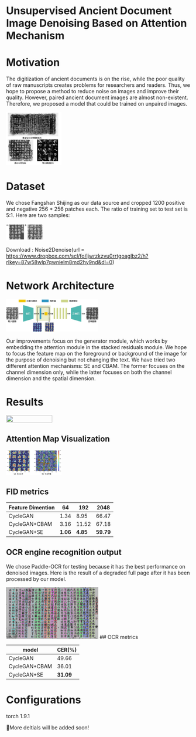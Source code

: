 # Unsupervised Ancient Document Image Denoising Based on Attention Mechanism

# Motivation

The digitization of ancient documents is on the rise, while the poor quality of raw manuscripts creates problems for researchers and readers. Thus, we hope to propose a method to reduce noise on images and improve their quality. However, paired ancient document images are almost non-existent. Therefore, we proposed a model that could be trained on unpaired images.

<img src="https://github.com/RylonW/CycleSE-GAN/blob/main/pic/origin_ancient.jpg" width=30% height=30%>

# Dataset
  We chose Fangshan Shijing as our data source and cropped 1200 positive and negative 256 * 256 patches each. The ratio of training set to test set is 5:1. Here are two samples:
  
 <img src="https://github.com/RylonW/CycleSE-GAN/blob/main/pic/samples.jpg" width=20% height=20%>

 Download : Noise2Denoise(url = https://www.dropbox.com/scl/fo/jjwrzkzvu0rrtgoaglbz2/h?rlkey=87w58wlp7qwnielm8md2hy9nd&dl=0)
  
# Network Architecture
<img src="https://github.com/RylonW/CycleSE-GAN/blob/main/pic/generator.jpg" width=50% height=50%>

Our improvements focus on the generator module, which works by embedding the attention module in the stacked residuals module. We hope to focus the feature map on the foreground or background of the image for the purpose of denoising but not changing the text. We have tried two different attention mechanisms: SE and CBAM. The former focuses on the channel dimension only, while the latter focuses on both the channel dimension and the spatial dimension.

  
# Results
<img src="https://github.com/RylonW/CycleSE-GAN/blob/main/pic/denoise_result.png" width=50% height=50%>

## Attention Map Visualization
<img src="https://github.com/RylonW/CycleSE-GAN/blob/main/pic/attention_map.jpg" width=30% height=30%>

## FID metrics
| Feature Dimention  | 64 | 192    | 2048  |
|--------|------------|-------   |--------|
| CycleGAN | 1.34    | 8.95   | 66.47 | 
| CycleGAN+CBAM | 3.16    | 11.52   | 67.18 |
| CycleGAN+SE | **1.06**    | **4.85**   | **59.79** | 

## OCR engine recognition output
We chose Paddle-OCR for testing because it has the best performance on denoised images. Here is the result of a degraded full page after it has been processed by our model.

<img src="https://github.com/RylonW/CycleSE-GAN/blob/main/pic/recognition.png" width=50% height=50%>
## OCR metrics

| model  | CER(%) | 
|--------|------------|
| CycleGAN | 49.66    |
| CycleGAN+CBAM | 36.01    |
| CycleGAN+SE | **31.09**    |

# Configurations
torch 1.9.1


:cherries:More deltials will be added soon!
